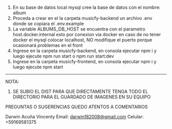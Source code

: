 1. En su base de datos local mysql cree la base de datos con el nombre: album 
2. Proceda a crear en el la carpeta musicfy-backend un archivo .env donde se copiara el .env.example
3. La variable ALBUMS_DB_HOST se encuentra con el parametro host.docker.internal esto por conexion via docker en caso de no tener docker el mysql colocar localhost, NO modifique el puerto porque ocasionará problemas en el front 
4. Ingrese en la carpeta musicfy-backend, en consola ejecutar npm i y luego ejecute npm run start o  npm run start:dev
5. Ingrese en la carpeta musicfy-frontend, en consola ejecutar npm i y luego ejecute npm start

--------------------------------------------------------------------------------------------------------------
NOTA: 
1. SE SUBIO EL DIST PARA QUE DIRECTAMENTE TENGA TODO EL DIRECTORIO PARA EL GUARDADO DE IMAGENES EN SU EQUIPO

PREGUNTAS O SUGERENCIAS QUEDO ATENTOS A COMENTARIOS

Darwin Acuña Vincenty
Email: darwin182008@gmail.com
Celular: +59169581375
